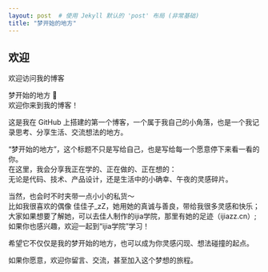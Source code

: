 ```yaml
---
layout: post  # 使用 Jekyll 默认的 'post' 布局 (非常基础)
title: "梦开始的地方"
---
```


## 欢迎

欢迎访问我的博客  

梦开始的地方 🌙  
欢迎你来到我的博客！  

这是我在 GitHub 上搭建的第一个博客，一个属于我自己的小角落，也是一个我记录思考、分享生活、交流想法的地方。  

“梦开始的地方”，这个标题不只是写给自己，也是写给每一个愿意停下来看一看的你。  
在这里，我会分享我正在学的、正在做的、正在想的：  
无论是代码、技术、产品设计，还是生活中的小确幸、午夜的灵感碎片。  

当然，也会时不时夹带一点小小的私货～  
比如我很喜欢的偶像 佳佳子_zZ，她用她的真诚与善良，带给我很多灵感和快乐；  
大家如果想要了解她，可以去佳人制作的ijia学院，那里有她的足迹（ijiazz.cn）;  
如果你也感兴趣，欢迎一起到“ijia学院”学习！  

希望它不仅仅是我的梦开始的地方，也可以成为你灵感闪现、想法碰撞的起点。  

如果你愿意，欢迎你留言、交流，甚至加入这个梦想的旅程。  
